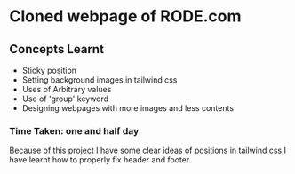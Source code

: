# Cloned webpage of RODE.com
## Concepts Learnt
- Sticky position
- Setting background images in tailwind css
- Uses of Arbitrary values
- Use of 'group' keyword
- Designing webpages with more images and less contents

### Time Taken: one and half day

Because of this project I have some clear ideas of positions in tailwind css.I have learnt how to properly fix header and footer.
